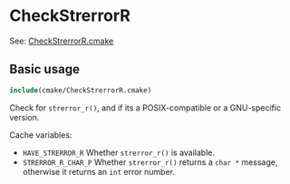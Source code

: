# CheckStrerrorR

See: [CheckStrerrorR.cmake](https://github.com/petk/php-build-system/blob/master/cmake/Zend/cmake/CheckStrerrorR.cmake)

## Basic usage

```cmake
include(cmake/CheckStrerrorR.cmake)
```

Check for `strerror_r()`, and if its a POSIX-compatible or a GNU-specific
version.

Cache variables:

* `HAVE_STRERROR_R`
  Whether `strerror_r()` is available.
* `STRERROR_R_CHAR_P`
  Whether `strerror_r()` returns a `char *` message, otherwise it returns an
  `int` error number.
